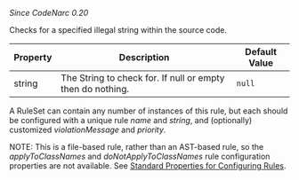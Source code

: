 
*Since CodeNarc 0.20*

Checks for a specified illegal string within the source code.

| Property                    | Description            | Default Value    |
|-----------------------------|------------------------|------------------|
| string                      | The String to check for. If null or empty then do nothing.     | `null` |

A RuleSet can contain any number of instances of this rule, but each should be configured
with a unique rule *name* and *string*, and (optionally) customized *violationMessage* and *priority*.

NOTE: This is a file-based rule, rather than an AST-based rule, so the *applyToClassNames* and
*doNotApplyToClassNames* rule configuration properties are not available. See
[Standard Properties for Configuring Rules](./codenarc-configuring-rules.html#standard-properties-for-configuring-rules).
